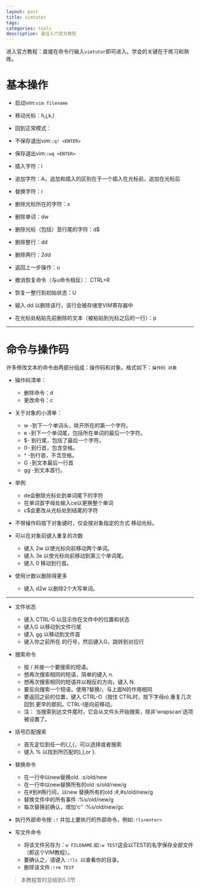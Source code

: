 ```yaml
---
layout: post
title: vimtutor
tags:
categories: tools
description: 最佳入门官方教程
---
```


进入官方教程：直接在命令行输入`vimtutor`即可进入。学会的关键在于练习和熟练。

# 基本操作

* 启动vim:`vim filename`
* 移动光标：h,j,k,l
* 回到正常模式：<ESC>
* 不保存退出vim:`:q! <ENTER>`
* 保存退出vim:`:wq <ENTER>`

* 插入字符：i
* 追加字符：A，追加和插入的区别在于一个插入在光标前，追加在光标后
* 替换字符：r

* 删除光标所在的字符：x
* 删除单词：dw
* 删除光标（包括）至行尾的字符：d$
* 删除整行：dd
* 删除两行：2dd

* 返回上一步操作：u
* 撤消恢复命令（与u命令相反）： CTRL+R
* 恢复一整行到初始状态：U

* 输入 dd 以删除该行，该行会被存储至VIM寄存器中
* 在光标处粘贴先前删除的文本（被粘贴到光标之后的一行）：p

---

# 命令与操作码

许多修改文本的命令由两部分组成：操作码和对象。格式如下：`操作码 对象`

* 操作码清单：
	* 删除命令：d
	* 更改命令：c
* 关于对象的小清单：
	* w -到下一个单词头，除开所在的第一个字符。
	* e -到下一个单词尾，包括所在单词的最后一个字符。
	* $- 到行尾，包括了最后一个字符。
	* 0- 到行首，包含空格。
	* ^ -到行首，不含空格。
	* G -到文本最后一行首
	* gg -到文本首行。
* 举例
	- de会删除光标处到单词尾下的字符
	- 在单词首字母处输入ce以更换整个单词
	- c$会更改从光标处到结尾的字符

* 不带操作码按下对象键时，仅会按对象指定的方式 移动光标。
* 可以在对象前键入重复的次数
	* 键入 2w 以使光标向前移动两个单词。
	* 键入 3e 以使光标向前移动到第三个单词尾。
	* 键入 0 移动到行首。
* 使用计数以删除得更多
	* 键入 d2w 以删除2个大写单词。

---

* 文件状态
	* 键入 CTRL-G 以显示你在文件中的位置和状态
	* 键入G 以移动到文件行尾
	* 键入 gg 以移动到文件首
	* 键入你之前所在 的行号，然后键入G，跳转到对应行
* 搜索命令
	* 按 / 并接一个要搜索的短语。
	* 想再次搜索相同的短语，简单的键入 n.
	* 想再次搜索相同的短语并以相反的方向，键入 N.
	* 要反向搜索一个短语，使用?替换/，与上面N的作用相同
	* 要返回之前的位置，键入 CTRL-O（按住 CTRL时，按下字母o).重复几次回到
	更早的那刻。CTRL-I是向前移动。
	* 注： 当搜索到达文件尾时，它会从文件头开始搜索，除非’wrapscan'选项被设置了。
* 括号匹配搜索
	* 首先定位到任一的(,[,{，可以选择或者搜索
	* 键入 % 以找到所匹配的),],or }.
* 替换命令
	* 在一行中以new替换old. :s/old/new
	* 在一行中以new替换所有的old :s/old/new/g
	* 在#到#两行间，以new 替换所有的old :#,#s/old/new/g
	* 替换文件中的所有事件 :%s/old/new/g
	* 每次替换前确认，增加‘c’' :%s/old/new/gc

* 执行外部命令按 `:!` 并加上要执行的外部命令，例如`:!ls<enter>`
* 写文件命令
	* 将该文件另存为：`w FILENAME`.如`:w TEST`这会以TEST的名字保存全部文件（即这个VIM教程）。
	* 要确认之，请键入 `:!ls `以查看你的目录。
	* 删除该文件`:!rm TEST`

> 本教程暂时总结到5.3节

